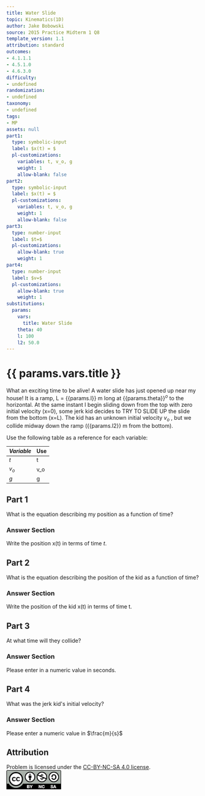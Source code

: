 ```yaml
---
title: Water Slide
topic: Kinematics(1D)
author: Jake Bobowski
source: 2015 Practice Midterm 1 Q8
template_version: 1.1
attribution: standard
outcomes:
- 4.1.1.1
- 4.5.1.0
- 4.6.3.0
difficulty:
- undefined
randomization:
- undefined
taxonomy:
- undefined
tags:
- MP
assets: null
part1:
  type: symbolic-input
  label: $x(t) = $
  pl-customizations:
    variables: t, v_o, g
    weight: 1
    allow-blank: false
part2:
  type: symbolic-input
  label: $x(t) = $
  pl-customizations:
    variables: t, v_o, g
    weight: 1
    allow-blank: false
part3:
  type: number-input
  label: $t=$
  pl-customizations:
    allow-blank: true
    weight: 1
part4:
  type: number-input
  label: $v=$
  pl-customizations:
    allow-blank: true
    weight: 1
substitutions:
  params:
    vars:
      title: Water Slide
    theta: 40
    l: 100
    l2: 50.0
---
```

# {{ params.vars.title }}
What an exciting time to be alive! A water slide has just opened up near my house! It is a ramp, L = {{params.l}} m long at {{params.theta}}$^o$ to the horizontal.
At the same instant I begin sliding down from the top with zero initial velocity (x=0), some jerk kid decides to TRY TO SLIDE UP the slide from the bottom (x=L).
The kid has an unknown initial velocity $v_o$ , but we collide midway down the ramp ({{params.l2}} m from the bottom).

Use the following table as a reference for each variable:

| $Variable$ | Use   |
|----------|-------|
| $t$  | t  |
| $v_o$  | v_o  |
| $g$  | g  |
## Part 1

What is the equation describing my position as a function of time?

### Answer Section

Write the position x(t) in terms of time $t$.
## Part 2

What is the equation describing the position of the kid as a function of time?

### Answer Section

Write the position of the kid x(t) in terms of time t.
## Part 3

At what time will they collide?

### Answer Section

Please enter in a numeric value in seconds.
## Part 4

What was the jerk kid's initial velocity?

### Answer Section

Please enter a numeric value in $\frac{m}{s}$

## Attribution

Problem is licensed under the [CC-BY-NC-SA 4.0 license](https://creativecommons.org/licenses/by-nc-sa/4.0/).<br> ![The Creative Commons 4.0 license requiring attribution-BY, non-commercial-NC, and share-alike-SA license.](https://raw.githubusercontent.com/firasm/bits/master/by-nc-sa.png)